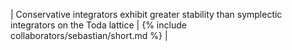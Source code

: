 | Conservative integrators exhibit greater stability than symplectic integrators on the Toda lattice | {% include collaborators/sebastian/short.md %} |